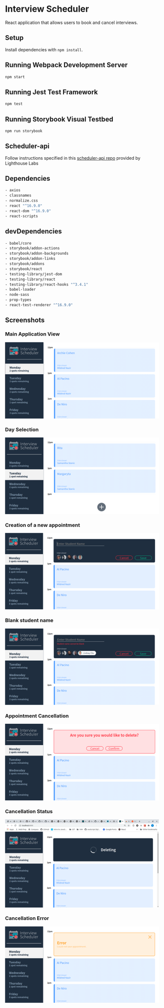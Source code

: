 # Interview Scheduler

React application that allows users to book and cancel interviews.

## Setup

Install dependencies with `npm install`.

## Running Webpack Development Server

```sh
npm start
```

## Running Jest Test Framework

```sh
npm test
```

## Running Storybook Visual Testbed

```sh
npm run storybook
```

## Scheduler-api

Follow instructions specified in this [scheduler-api repo](https://github.com/lighthouse-labs/scheduler-api) provided by Lighthouse Labs


## Dependencies
```sh
- axios
- classnames
- normalize.css
- react "^16.9.0"
- react-dom "^16.9.0"
- react-scripts
```

## devDependencies
```sh
- babel/core
- storybook/addon-actions
- storybook/addon-backgrounds
- storybook/addon-links
- storybook/addons
- storybook/react
- testing-library/jest-dom
- testing-library/react
- testing-library/react-hooks "^3.4.1"
- babel-loader
- node-sass
- prop-types
- react-test-renderer "^16.9.0"
```

## Screenshots


### Main Application View
![Main Application View](https://github.com/sE7rgo/scheduler/blob/master/docs/main_menu.png)


### Day Selection
![Day Selection](https://github.com/sE7rgo/scheduler/blob/master/docs/tuesday.png)


### Creation of a new appointment
![Creation of a new appointment](https://github.com/sE7rgo/scheduler/blob/master/docs/Create.png)


### Blank student name
![Blank student name](https://github.com/sE7rgo/scheduler/blob/master/docs/student_blank_error.png)


### Appointment Cancellation
![Appointment Cancellation](https://github.com/sE7rgo/scheduler/blob/master/docs/confirm_element.png)


### Cancellation Status
![Cancellation Status](https://github.com/sE7rgo/scheduler/blob/master/docs/Status_element.png)


### Cancellation Error
![Cancellation Error](https://github.com/sE7rgo/scheduler/blob/master/docs/error.png)


